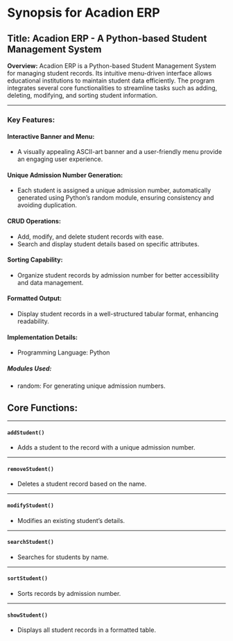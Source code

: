 # Synopsis for Acadion ERP

## Title: Acadion ERP - A Python-based Student Management System

**Overview:** Acadion ERP is a Python-based Student Management System for managing student records. Its intuitive menu-driven interface allows educational institutions to maintain student data efficiently. The program integrates several core functionalities to streamline tasks such as adding, deleting, modifying, and sorting student information.

---
### Key Features:

#### Interactive Banner and Menu:

- A visually appealing ASCII-art banner and a user-friendly menu provide an engaging user experience.
#### Unique Admission Number Generation:

- Each student is assigned a unique admission number, automatically generated using Python’s random module, ensuring consistency and avoiding duplication.
#### CRUD Operations:

- Add, modify, and delete student records with ease.
- Search and display student details based on specific attributes.
#### Sorting Capability:

- Organize student records by admission number for better accessibility and data management.
#### Formatted Output:

- Display student records in a well-structured tabular format, enhancing readability.

#### Implementation Details:

- Programming Language: Python

##### Modules Used:

- random: For generating unique admission numbers.

## Core Functions:
---

#### `addStudent()`
- Adds a student to the record with a unique admission number.

---

#### `removeStudent()`
- Deletes a student record based on the name.  

---

#### `modifyStudent()`
- Modifies an existing student’s details.

---

#### `searchStudent()`
- Searches for students by name.
---

#### `sortStudent()`
- Sorts records by admission number.

---

#### `showStudent()`
- Displays all student records in a formatted table.



